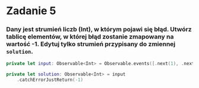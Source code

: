 # Zadanie 5

### Dany jest strumień liczb (Int), w którym pojawi się błąd. Utwórz tablicę elementów, w której błąd zostanie zmapowany na wartość -1. Edytuj tylko strumień przypisany do zmiennej `solution`.

```swift
private let input: Observable<Int> = Observable.events([.next(1), .next(2), .next(3), .next(4), .next(5), .error("Some error")])

private let solution: Observable<Int> = input
    .catchErrorJustReturn(-1)
```
